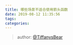```yaml
---
title: 哪些场景不适合使用箭头函数
date: 2019-08-12 11:35:56
tags:
categories:
---
```


> 
> author: [@TiffanysBear](https://tiffanysbear.github.io/)
